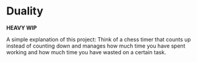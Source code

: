 # Duality

<b>HEAVY WIP</b>

A simple explanation of this project: Think of a chess timer that counts up instead of counting down and manages how much time you have spent working and how much time you have wasted on a certain task.
